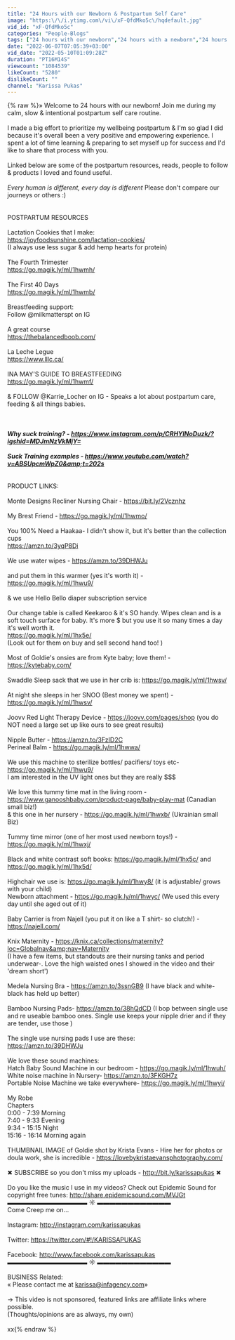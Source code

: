 ```yaml
---
title: "24 Hours with our Newborn & Postpartum Self Care"
image: "https:\/\/i.ytimg.com\/vi\/xF-QfdMko5c\/hqdefault.jpg"
vid_id: "xF-QfdMko5c"
categories: "People-Blogs"
tags: ["24 hours with our newborn","24 hours with a newborn","24 hours with our newborn baby"]
date: "2022-06-07T07:05:39+03:00"
vid_date: "2022-05-10T01:09:28Z"
duration: "PT16M14S"
viewcount: "1084539"
likeCount: "5280"
dislikeCount: ""
channel: "Karissa Pukas"
---
```

{% raw %}» Welcome to 24 hours with our newborn! Join me during my calm, slow &amp; intentional postpartum self care routine. <br /><br />I made a big effort to prioritize my wellbeing postpartum &amp; I'm so glad I did because it's overall been a very positive and empowering experience. I spent a lot of time learning &amp; preparing to set myself up for success and I'd like to share that process with you.<br /><br />Linked below are some of the postpartum resources, reads, people to follow &amp; products I loved and found useful.<br /><br />*Every human is different, every day is different*  Please don't compare our journeys or others :)<br /><br /><br />POSTPARTUM RESOURCES<br /><br />Lactation Cookies that I make:<br /><a rel="nofollow" target="blank" href="https://joyfoodsunshine.com/lactation-cookies/">https://joyfoodsunshine.com/lactation-cookies/</a><br />(I always use less sugar &amp; add hemp hearts for protein)<br /><br />The Fourth Trimester<br /><a rel="nofollow" target="blank" href="https://go.magik.ly/ml/1hwmh/">https://go.magik.ly/ml/1hwmh/</a><br /><br />The First 40 Days<br /><a rel="nofollow" target="blank" href="https://go.magik.ly/ml/1hwmb/">https://go.magik.ly/ml/1hwmb/</a><br /><br />Breastfeeding support:<br />Follow @milkmatterspt on IG<br /><br />A great course<br /><a rel="nofollow" target="blank" href="https://thebalancedboob.com/">https://thebalancedboob.com/</a><br /><br />La Leche Legue<br /><a rel="nofollow" target="blank" href="https://www.lllc.ca/">https://www.lllc.ca/</a><br /><br />INA MAY'S GUIDE TO BREASTFEEDING<br /><a rel="nofollow" target="blank" href="https://go.magik.ly/ml/1hwmf/">https://go.magik.ly/ml/1hwmf/</a><br /><br />&amp; FOLLOW @Karrie_Locher on IG - Speaks a lot about postpartum care, feeding &amp; all things babies.<br /><br />___________<br /><br />Why suck training? -  <a rel="nofollow" target="blank" href="https://www.instagram.com/p/CRHYlNoDuzk/?igshid=MDJmNzVkMjY=">https://www.instagram.com/p/CRHYlNoDuzk/?igshid=MDJmNzVkMjY=</a><br /><br />Suck Training examples - <a rel="nofollow" target="blank" href="https://www.youtube.com/watch?v=ABSUpcmWpZ0&amp;t=202s">https://www.youtube.com/watch?v=ABSUpcmWpZ0&amp;t=202s</a><br />___________<br /><br />PRODUCT LINKS:<br /><br />Monte Designs Recliner Nursing Chair -  <a rel="nofollow" target="blank" href="https://bit.ly/2Vcznhz">https://bit.ly/2Vcznhz</a><br /><br />My Brest Friend - <a rel="nofollow" target="blank" href="https://go.magik.ly/ml/1hwmo/">https://go.magik.ly/ml/1hwmo/</a><br /><br />You 100% Need a Haakaa- I didn't show it, but it's better than the collection cups <br /><a rel="nofollow" target="blank" href="https://amzn.to/3yqP8Di">https://amzn.to/3yqP8Di</a><br /><br />We use water wipes - <a rel="nofollow" target="blank" href="https://amzn.to/39DHWJu">https://amzn.to/39DHWJu</a><br /><br />and put them in this warmer (yes it's worth it) - <br /><a rel="nofollow" target="blank" href="https://go.magik.ly/ml/1hwu9/">https://go.magik.ly/ml/1hwu9/</a><br /><br />&amp; we use Hello Bello diaper subscription service <br /><br />Our change table is called Keekaroo &amp; it's SO handy. Wipes clean and is a soft touch surface for baby. It's more $ but you use it so many times a day it's well worth it. <br /><a rel="nofollow" target="blank" href="https://go.magik.ly/ml/1hx5e/">https://go.magik.ly/ml/1hx5e/</a><br />(Look out for them on buy and sell second hand too! )<br /><br />Most of Goldie's onsies are from Kyte baby; love them! - <a rel="nofollow" target="blank" href="https://kytebaby.com/">https://kytebaby.com/</a><br /><br />Swaddle Sleep sack that we use in her crib is: <a rel="nofollow" target="blank" href="https://go.magik.ly/ml/1hwsv/">https://go.magik.ly/ml/1hwsv/</a><br /><br />At night she sleeps in her SNOO (Best money we spent) - <a rel="nofollow" target="blank" href="https://go.magik.ly/ml/1hwsv/">https://go.magik.ly/ml/1hwsv/</a><br /><br />Joovv Red Light Therapy Device - <a rel="nofollow" target="blank" href="https://joovv.com/pages/shop">https://joovv.com/pages/shop</a> (you do NOT need a large set up like ours to see great results)<br /><br />Nipple Butter - <a rel="nofollow" target="blank" href="https://amzn.to/3FzID2C">https://amzn.to/3FzID2C</a><br />Perineal Balm - <a rel="nofollow" target="blank" href="https://go.magik.ly/ml/1hwwa/">https://go.magik.ly/ml/1hwwa/</a><br /><br />We use this machine to sterilize bottles/ pacifiers/ toys etc- <a rel="nofollow" target="blank" href="https://go.magik.ly/ml/1hwu9/">https://go.magik.ly/ml/1hwu9/</a> <br />I am interested in the UV light ones but they are really $$$ <br /><br />We love this tummy time mat in the living room - <a rel="nofollow" target="blank" href="https://www.ganooshbaby.com/product-page/baby-play-mat">https://www.ganooshbaby.com/product-page/baby-play-mat</a> (Canadian small biz!)<br /> &amp; this one in her nursery -  <a rel="nofollow" target="blank" href="https://go.magik.ly/ml/1hwxb/">https://go.magik.ly/ml/1hwxb/</a> (Ukrainian small Biz)<br /><br />Tummy time mirror (one of her most used newborn toys!) - <a rel="nofollow" target="blank" href="https://go.magik.ly/ml/1hwxj/">https://go.magik.ly/ml/1hwxj/</a><br /><br />Black and white contrast soft books: <a rel="nofollow" target="blank" href="https://go.magik.ly/ml/1hx5c/">https://go.magik.ly/ml/1hx5c/</a> and <a rel="nofollow" target="blank" href="https://go.magik.ly/ml/1hx5d/">https://go.magik.ly/ml/1hx5d/</a><br /><br />Highchair we use is: <a rel="nofollow" target="blank" href="https://go.magik.ly/ml/1hwy8/">https://go.magik.ly/ml/1hwy8/</a> (it is adjustable/ grows with your child)<br />Newborn attachment - <a rel="nofollow" target="blank" href="https://go.magik.ly/ml/1hwyc/">https://go.magik.ly/ml/1hwyc/</a> (We used this every day until she aged out of it) <br /><br />Baby Carrier is from Najell (you put it on like a T shirt- so clutch!) - <a rel="nofollow" target="blank" href="https://najell.com/">https://najell.com/</a><br /><br />Knix Maternity - <a rel="nofollow" target="blank" href="https://knix.ca/collections/maternity?loc=Globalnav&amp;nav=Maternity">https://knix.ca/collections/maternity?loc=Globalnav&amp;nav=Maternity</a><br />(I have a few items, but standouts are their nursing tanks and period underwear-. Love the high waisted ones I showed in the video and their 'dream short')<br /><br />Medela Nursing Bra - <a rel="nofollow" target="blank" href="https://amzn.to/3ssnGB9">https://amzn.to/3ssnGB9</a> (I have black and white- black has held up better)<br /><br />Bamboo Nursing Pads- <a rel="nofollow" target="blank" href="https://amzn.to/38hQdCD">https://amzn.to/38hQdCD</a> (I bop between single use and re useable bamboo ones. Single use keeps your nipple drier and if they are tender, use those ) <br /><br />The single use nursing pads I use are these: <br /><a rel="nofollow" target="blank" href="https://amzn.to/39DHWJu">https://amzn.to/39DHWJu</a><br /><br />We love these sound machines:<br />Hatch Baby Sound Machine in our bedroom - <a rel="nofollow" target="blank" href="https://go.magik.ly/ml/1hwuh/">https://go.magik.ly/ml/1hwuh/</a><br />White noise machine in Nursery- <a rel="nofollow" target="blank" href="https://amzn.to/3FKGH7z">https://amzn.to/3FKGH7z</a> <br />Portable Noise Machine we take everywhere- <a rel="nofollow" target="blank" href="https://go.magik.ly/ml/1hwyi/">https://go.magik.ly/ml/1hwyi/</a><br /><br />My Robe <br />Chapters<br />0:00 - 7:39 Morning<br />7:40 - 9:33 Evening<br />9:34 - 15:15 Night<br />15:16 - 16:14 Morning again<br /><br />THUMBNAIL IMAGE of Goldie shot by Krista Evans - Hire her for photos or doula work, she is incredible - <a rel="nofollow" target="blank" href="https://lovebykristaevansphotography.com/">https://lovebykristaevansphotography.com/</a><br /><br />✖ SUBSCRIBE so you don't miss my uploads - <a rel="nofollow" target="blank" href="http://bit.ly/karissapukas">http://bit.ly/karissapukas</a> ✖<br /><br />Do you like the music I use in my videos? Check out Epidemic Sound for copyright free tunes: <a rel="nofollow" target="blank" href="http://share.epidemicsound.com/MVJGt">http://share.epidemicsound.com/MVJGt</a><br />▬▬▬▬▬▬▬▬▬▬▬▬▬ ☼ ▬▬▬▬▬▬▬▬▬▬▬▬ <br />Come Creep me on...<br /> <br />Instagram: <a rel="nofollow" target="blank" href="http://instagram.com/karissapukas">http://instagram.com/karissapukas</a><br /><br />Twitter: <a rel="nofollow" target="blank" href="https://twitter.com/#!/KARISSAPUKAS">https://twitter.com/#!/KARISSAPUKAS</a><br /><br />Facebook: <a rel="nofollow" target="blank" href="http://www.facebook.com/karissapukas">http://www.facebook.com/karissapukas</a>  <br />▬▬▬▬▬▬▬▬▬▬▬▬▬ ☼ ▬▬▬▬▬▬▬▬▬▬▬▬<br /><br />BUSINESS Related: <br />«  Please contact me at  karissa@infagency.com»<br /><br />→ This video is not sponsored, featured links are affiliate links where possible. <br />(Thoughts/opinions are as always, my own)<br /><br />xx{% endraw %}

